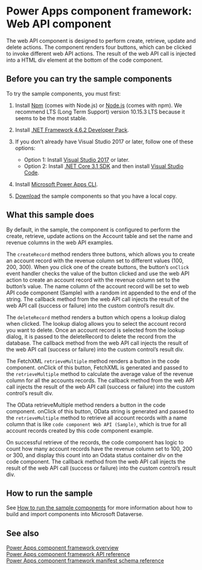 # Power Apps component framework: Web API component

The web API component is designed to perform create, retrieve, update and delete actions. The component renders four buttons, which can be clicked to invoke different web API actions. The result of the web API call is injected into a HTML div element at the bottom of the code component.

## Before you can try the sample components

To try the sample components, you must first:

1. Install [Npm](https://www.npmjs.com/get-npm) (comes with Node.js) or [Node.js](https://nodejs.org/en/) (comes with npm). We recommend LTS (Long Term Support) version 10.15.3 LTS because it seems to be the most stable.

1. Install [.NET Framework 4.6.2 Developer Pack](https://dotnet.microsoft.com/download/dotnet-framework/net462). 

1. If you don’t already have Visual Studio 2017 or later, follow one of these options:
   - Option 1: Install [Visual Studio 2017](https://docs.microsoft.com/visualstudio/install/install-visual-studio?view=vs-2017) or later.
   - Option 2: Install [.NET Core 3.1 SDK](https://dotnet.microsoft.com/download/dotnet-core/3.1) and then install [Visual Studio Code](https://code.visualstudio.com/Download).

1. Install [Microsoft Power Apps CLI](https://aka.ms/PowerAppsCLI).
1. [Download](https://github.com/microsoft/PowerApps-Samples/tree/master/component-framework) the sample components so that you have a local copy.

## What this sample does

By default, in the sample, the component is configured to perform the create, retrieve, update actions on the Account table and set the name and revenue columns in the web API examples.

The `createRecord` method renders three buttons, which allows you to create an account record with the revenue column set to different values (100, 200, 300). When you click one of the create buttons, the button’s `onClick` event handler checks the value of the button clicked and use the web API action to create an account record with the revenue column set to the button’s value. The name column of the account record will be set to web API code component (Sample) with a random int appended to the end of the string. The callback method from the web API call injects the result of the web API call (success or failure) into the custom control’s result div.

The `deleteRecord` method renders a button which opens a lookup dialog when clicked. The lookup dialog allows you to select the account record you want to delete. Once an account record is selected from the lookup dialog, it is passed to the deleteRecord to delete the record from the database. The callback method from the web API call injects the result of the web API call (success or failure) into the custom control’s result div.

The FetchXML `retrieveMultiple` method renders a button in the code component. onClick of this button, FetchXML is generated and passed to the `retrieveMultiple` method to calculate the average value of the revenue column for all the accounts records. The callback method from the web API call injects the result of the web API call (success or failure) into the custom control’s result div.

The OData retrieveMultiple method renders a button in the code component. onClick of this button, OData string is generated and passed to the `retrieveMultiple` method to retrieve all account records with a name column that is like `code component Web API (Sample)`, which is true for all account records created by this code component example.

On successful retrieve of the records, the code component has logic to count how many account records have the revenue column set to 100, 200 or 300, and display this count into an Odata status container div on the code component. The callback method from the web API call injects the result of the web API call (success or failure) into the custom control’s result div.

## How to run the sample

See [How to run the sample components](https://github.com/microsoft/PowerApps-Samples/blob/master/component-framework/README.md) for more information about how to build and import components into Microsoft Dataverse.

## See also

[Power Apps component framework overview](https://docs.microsoft.com/en-us/powerapps/developer/component-framework/overview)<br/>
[Power Apps component framework API reference](https://docs.microsoft.com/en-us/powerapps/developer/component-framework/reference/)<br/>
[Power Apps component framework manifest schema reference](https://docs.microsoft.com/en-us/powerapps/developer/component-framework/manifest-schema-reference/)